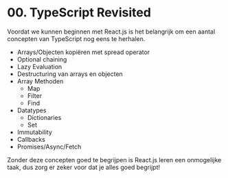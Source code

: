 # 00. TypeScript Revisited

Voordat we kunnen beginnen met React.js is het belangrijk om een aantal concepten van TypeScript nog eens te herhalen.

* Arrays/Objecten kopiëren met spread operator
* Optional chaining
* Lazy Evaluation
* Destructuring van arrays en objecten
* Array Methoden
  * Map
  * Filter
  * Find
* Datatypes
  * Dictionaries
  * Set
* Immutability
* Callbacks
* Promises/Async/Fetch

Zonder deze concepten goed te begrijpen is React.js leren een onmogelijke taak, dus zorg er zeker voor dat je alles goed begrijpt!

<!-- ![](../.gitbook/assets/the-office-hardest-thing-ive-ever-had-to-do.gif) -->
